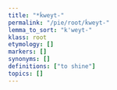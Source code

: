 ```yaml
---
title: "*ḱweyt-"
permalink: "/pie/root/ḱweyt-"
lemma_to_sort: "k'weyt-"
klass: root
etymology: []
markers: []
synonyms: []
definitions: ["to shine"]
topics: []
---
```

